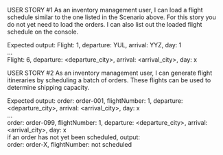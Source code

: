 USER STORY #1
As an inventory management user, I can load a flight schedule similar to the one listed in the Scenario above. For
this story you do not yet need to load the orders. I can also list out the loaded flight schedule on the console.
<br>

Expected output:
Flight: 1, departure: YUL, arrival: YYZ, day: 1
<br>
...
<br>
Flight: 6, departure: <departure_city>, arrival: <arrival_city>, day: x
<br>

USER STORY #2
As an inventory management user, I can generate flight itineraries by scheduling a batch of orders. These flights
can be used to determine shipping capacity.
<br>

Expected output:
order: order-001, flightNumber: 1, departure: <departure_city>, arrival: <arrival_city>, day: x 
<br>
...
<br>
order: order-099, flightNumber: 1, departure: <departure_city>, arrival: <arrival_city>, day: x
<br>
if an order has not yet been scheduled, output:
<br>
order: order-X, flightNumber: not scheduled
